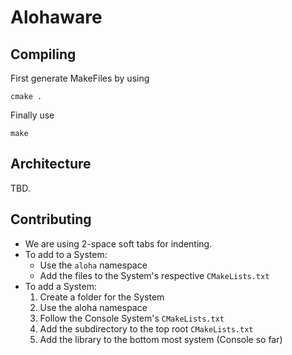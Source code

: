 # Alohaware

## Compiling
First generate MakeFiles by using

```
cmake .
```

Finally use

```
make
```

## Architecture
TBD.
## Contributing
* We are using 2-space soft tabs for indenting.
* To add to a System: 
  * Use the `aloha` namespace
  * Add the files to the System's respective `CMakeLists.txt`
* To add a System:
  1. Create a folder for the System
  2. Use the aloha namespace
  3. Follow the Console System's `CMakeLists.txt`
  4. Add the subdirectory to the top root `CMakeLists.txt`
  5. Add the library to the bottom most system (Console so far)
